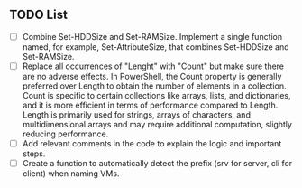 ## TODO List

- [ ] Combine Set-HDDSize and Set-RAMSize. Implement a single function named, for example, Set-AttributeSize, that combines Set-HDDSize and Set-RAMSize.
- [ ] Replace all occurrences of "Lenght" with "Count" but make sure there are no adverse effects. In PowerShell, the Count property is generally preferred over Length to obtain the number of elements in a collection. Count is specific to certain collections like arrays, lists, and dictionaries, and it is more efficient in terms of performance compared to Length. Length is primarily used for strings, arrays of characters, and multidimensional arrays and may require additional computation, slightly reducing performance.
- [ ] Add relevant comments in the code to explain the logic and important steps.
- [ ] Create a function to automatically detect the prefix (srv for server, cli for client) when naming VMs.
